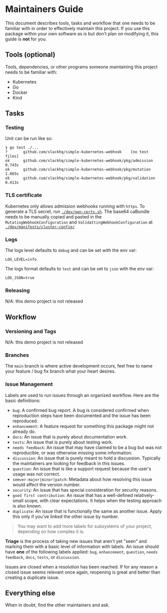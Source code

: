 # Maintainers Guide

This document describes tools, tasks and workflow that one needs to be familiar with in order to effectively maintain
this project. If you use this package within your own software as is but don't plan on modifying it, this guide is
**not** for you.

## Tools (optional)

Tools, dependencies, or other programs someone maintaining this project needs to be familiar with:
* Kubernetes
* Go
* Docker
* Kind

## Tasks

### Testing

Unit can be run like so:
```
❯ go test ./...
?   	github.com/slackhq/simple-kubernetes-webhook	[no test files]
ok  	github.com/slackhq/simple-kubernetes-webhook/pkg/admission	0.743s
ok  	github.com/slackhq/simple-kubernetes-webhook/pkg/mutation	1.065s
ok  	github.com/slackhq/simple-kubernetes-webhook/pkg/validation	0.413s
```

### TLS certificate
Kubernetes only allows admission webhooks running with `https`. To generate a TLS secret, run [`./dev/gen-certs.sh`](/dev/gen-certs.sh). The base64 caBundle needs to be manually copied and pasted in the `MutatingWebhookConfiguration` and `ValidattingWebhookConfiguration` at [`./dev/manifests/cluster-config/`](./dev/manifests/cluster-config/)

### Logs
The logs level defaults to `debug` and can be set with the env var:
```
LOG_LEVEL=info
```
The logs format defaults to `text` and can be set to `json` with the env var:
```
LOG_JSON=true
```

### Releasing

N/A: this demo project is not released

## Workflow

### Versioning and Tags

N/A: this demo project is not released

### Branches

The `main` branch is where active development occurs, feel free to name your feature / bug fix branch what your heart desires.

### Issue Management

Labels are used to run issues through an organized workflow. Here are the basic definitions:

*  `bug`: A confirmed bug report. A bug is considered confirmed when reproduction steps have been
   documented and the issue has been reproduced.
*  `enhancement`: A feature request for something this package might not already do.
*  `docs`: An issue that is purely about documentation work.
*  `tests`: An issue that is purely about testing work.
*  `needs feedback`: An issue that may have claimed to be a bug but was not reproducible, or was otherwise missing some information.
*  `discussion`: An issue that is purely meant to hold a discussion. Typically the maintainers are looking for feedback in this issues.
*  `question`: An issue that is like a support request because the user's usage was not correct.
*  `semver:major|minor|patch`: Metadata about how resolving this issue would affect the version number.
*  `security`: An issue that has special consideration for security reasons.
*  `good first contribution`: An issue that has a well-defined relatively-small scope, with clear expectations. It helps when the testing approach is also known.
*  `duplicate`: An issue that is functionally the same as another issue. Apply this only if you've linked the other issue by number.

> You may want to add more labels for subsystems of your project, depending on how complex it is.

**Triage** is the process of taking new issues that aren't yet "seen" and marking them with a basic
level of information with labels. An issue should have **one** of the following labels applied:
`bug`, `enhancement`, `question`, `needs feedback`, `docs`, `tests`, or `discussion`.

Issues are closed when a resolution has been reached. If for any reason a closed issue seems
relevant once again, reopening is great and better than creating a duplicate issue.

## Everything else

When in doubt, find the other maintainers and ask.
